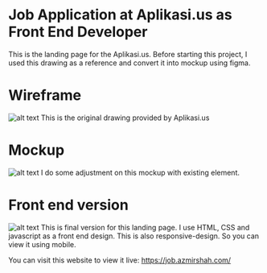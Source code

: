 # Job Application at Aplikasi.us as Front End Developer

This is the landing page for the Aplikasi.us. Before starting this project, I used this drawing as a reference and convert it into mockup using figma.
# Wireframe
![alt text](https://azmirshah.com/wp-content/uploads/2019/10/Wireframe.png)
This is the original drawing provided by Aplikasi.us

# Mockup
![alt text](https://azmirshah.com/wp-content/uploads/2019/10/Desktop-Version.png)
I do some adjustment on this mockup with existing element.

# Front end version
![alt text](https://azmirshah.com/wp-content/uploads/2019/10/front-end.png)
This is final version for this landing page. I use HTML, CSS and javascript as a front end design. This is also responsive-design. So you can view it using mobile.

You can visit this website to view it live: https://job.azmirshah.com/

